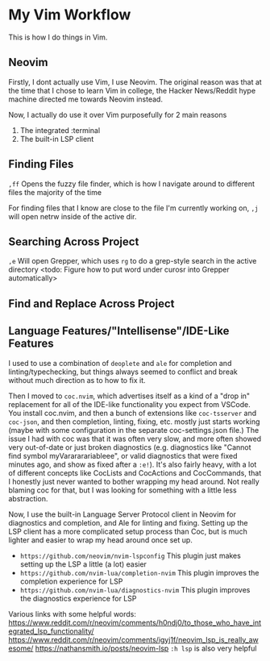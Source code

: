 # My Vim Workflow
This is how I do things in Vim.

## Neovim
Firstly, I dont actually use Vim, I use Neovim. The original reason was that at the time that I chose to learn Vim in college, the Hacker News/Reddit hype machine directed me towards Neovim instead. 

Now, I actually do use it over Vim purposefully for 2 main reasons

1. The integrated :terminal
2. The built-in LSP client

## Finding Files
`,ff` Opens the fuzzy file finder, which is how I navigate around to different files the majority of the time

For finding files that I know are close to the file I'm currently working on, `,j` will open netrw inside of the active dir.

## Searching Across Project
`,e` Will open Grepper, which uses `rg` to do a grep-style search in the active directory
<todo: Figure how to put word under curosr into Grepper automatically>

## Find and Replace Across Project
<todo>

## Language Features/"Intellisense"/IDE-Like Features

I used to use a combination of `deoplete` and `ale` for completion and linting/typechecking, but things always seemed to conflict and break without much direction as to how to fix it.

Then I moved to `coc.nvim`, which advertises itself as a kind of a "drop in" replacement for all of the IDE-like functionality you expect from VSCode. You install coc.nvim, and then a bunch of extensions like `coc-tsserver` and `coc-json`, and then completion, linting, fixing, etc. mostly just starts working (maybe with some configuration in the separate coc-settings.json file.) The issue I had with coc was that it was often very slow, and more often showed very out-of-date or just broken diagnostics (e.g. diagnostics like "Cannot find symbol myVarararariableee", or valid diagnostics that were fixed minutes ago, and show as fixed after a `:e!`). It's also fairly heavy, with a lot of different concepts like CocLists and CocActions and CocCommands, that I honestly just never wanted to bother wrapping my head around. Not really blaming coc for that, but I was looking for something with a little less abstraction.

Now, I use the built-in Language Server Protocol client in Neovim for diagnostics and completion, and Ale for linting and fixing. Setting up the LSP client has a more complicated setup process than Coc, but is much lighter and easier to wrap my head around once set up. 

- `https://github.com/neovim/nvim-lspconfig` This plugin just makes setting up the LSP a little (a lot) easier
- `https://github.com/nvim-lua/completion-nvim` This plugin improves the completion experience for LSP
- `https://github.com/nvim-lua/diagnostics-nvim` This plugin improves the diagnostics experience for LSP

Various links with some helpful words:
https://www.reddit.com/r/neovim/comments/h0ndj0/to_those_who_have_integrated_lsp_functionality/
https://www.reddit.com/r/neovim/comments/igyj1f/neovim_lsp_is_really_awesome/
https://nathansmith.io/posts/neovim-lsp
`:h lsp` is also very helpful
